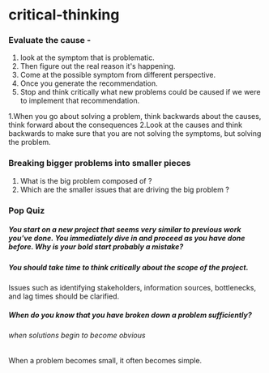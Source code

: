 # critical-thinking

### Evaluate the cause -
1. look at the symptom that is problematic. 
2. Then figure out the real reason it's happening. 
3. Come at the possible symptom from different perspective.
4. Once you generate the recommendation.
5. Stop and think critically what new problems could be caused if we were to implement that recommendation.

1.When you go about solving a problem, think backwards about the causes, think forward about the consequences 
2.Look at the causes and think backwards to make sure that you are not solving the symptoms, but solving the problem.

### Breaking bigger problems into smaller pieces
1. What is the big problem composed of ?
2. Which are the smaller issues that are driving the big problem ?

### Pop Quiz
##### You start on a new project that seems very similar to previous work you've done. You immediately dive in and proceed as you have done before. Why is your bold start probably a mistake?
##### You should take time to think critically about the scope of the project.
Issues such as identifying stakeholders, information sources, bottlenecks, and lag times should be clarified.

##### When do you know that you have broken down a problem sufficiently?

###### when solutions begin to become obvious
When a problem becomes small, it often becomes simple.
